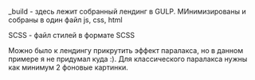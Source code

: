 _build - здесь лежит собранный лендинг в GULP. МИнимизированы и собраны в один файл js, css, html

SCSS - файл стилей в формате SCSS

Можно было к лендингу прикрутить эффект паралакса, но в данном примере я не придумал куда :). Для классического паралакса нужны как минимум 2 фоновые картинки.
